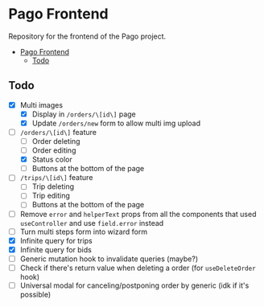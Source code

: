 # Pago Frontend

Repository for the frontend of the Pago project.

- [Pago Frontend](#pago-frontend)
  - [Todo](#todo)


## Todo

- [x] Multi images
  - [x] Display in `/orders/\[id\]` page
  - [x] Update `/orders/new` form to allow multi img upload
- [ ] `/orders/\[id\]` feature
  - [ ] Order deleting
  - [ ] Order editing
  - [x] Status color
  - [ ] Buttons at the bottom of the page
- [ ] `/trips/\[id\]` feature
  - [ ] Trip deleting
  - [ ] Trip editing
  - [ ] Buttons at the bottom of the page
- [ ] Remove `error` and `helperText` props from all the components that used
     `useController` and use `field.error` instead
- [ ] Turn multi steps form into wizard form
- [x] Infinite query for trips
- [x] Infinite query for bids
- [ ] Generic mutation hook to invalidate queries (maybe?)
- [ ] Check if there's return value when deleting a order (for `useDeleteOrder` hook)
- [ ] Universal modal for canceling/postponing order by generic (idk if it's possible)

